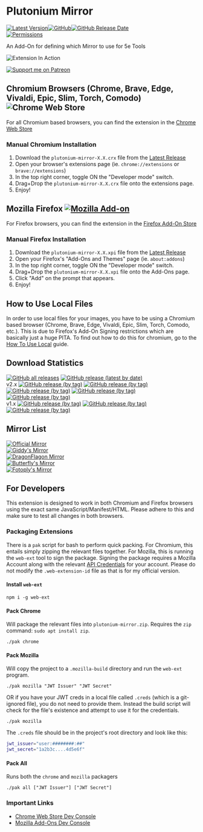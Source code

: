 # Plutonium Mirror

[![Latest Version](https://img.shields.io/github/v/release/flamewave000/plutonium-mirror?label=Latest%20Release)](https://github.com/flamewave000/plutonium-mirror/releases/latest)[![GitHub](https://img.shields.io/github/license/flamewave000/plutonium-mirror?color=orange&label=License)](LICENSE)[![GitHub Release Date](https://img.shields.io/github/release-date/flamewave000/plutonium-mirror)](https://github.com/flamewave000/plutonium-mirror/releases/latest)  
[![Permissions](https://img.shields.io/badge/dynamic/json?label=Permissions&query=permissions%5B0%2C1%2C2%2C3%5D&url=https%3A%2F%2Fraw.githubusercontent.com%2Fflamewave000%2Fplutonium-mirror%2Fmaster%2Fsrc%2Fmanifest.json)](src/manifest.json)

An Add-On for defining which Mirror to use for 5e Tools

![Extension In Action](.assets/config.png)

[![Support me on Patreon](https://img.shields.io/endpoint.svg?url=https%3A%2F%2Fshieldsio-patreon.vercel.app%2Fapi%3Fusername%3Ddragonflagon%26type%3Dpatrons&style=for-the-badge)](https://patreon.com/dragonflagon)

## Chromium Browsers (Chrome, Brave, Edge, Vivaldi, Epic, Slim, Torch, Comodo) ![Chrome Web Store](https://img.shields.io/chrome-web-store/users/cmdfdklimdbgkakbnplpohmekimalljl?label=Chrome%20Users)

For all Chromium based browsers, you can find the extension in the [Chrome Web Store](https://chrome.google.com/webstore/detail/plutonium-mirror/cmdfdklimdbgkakbnplpohmekimalljl)

### Manual Chromium Installation

1. Download the `plutonium-mirror-X.X.crx` file from the [Latest Release](https://github.com/flamewave000/plutonium-mirror/releases/latest)
2. Open your browser's extensions page (ie. `chrome://extensions` or `brave://extensions`)
3. In the top right corner, toggle ON the "Developer mode" switch.
4. Drag+Drop the `plutonium-mirror-X.X.crx` file onto the extensions page.
5. Enjoy!

## Mozilla Firefox [![Mozilla Add-on](https://img.shields.io/amo/users/plutonium-mirror?label=Mozilla%20Users)](https://addons.mozilla.org/en-CA/firefox/addon/plutonium-mirror/)

For Firefox browsers, you can find the extension in the [Firefox Add-On Store](https://addons.mozilla.org/en-CA/firefox/addon/plutonium-mirror/)

### Manual Firefox Installation

1. Download the `plutonium-mirror-X.X.xpi` file from the [Latest Release](https://github.com/flamewave000/plutonium-mirror/releases/latest)
2. Open your Firefox's "Add-Ons and Themes" page (ie. `about:addons`)
3. In the top right corner, toggle ON the "Developer mode" switch.
4. Drag+Drop the `plutonium-mirror-X.X.xpi` file onto the Add-Ons page.
5. Click "Add" on the prompt that appears.
6. Enjoy!

## How to Use Local Files

In order to use local files for your images, you have to be using a Chromium based browser (Chrome, Brave, Edge, Vivaldi, Epic, Slim, Torch, Comodo, etc.). This is due to Firefox's Add-On Signing restrictions which are basically just a huge PITA. To find out how to do this for chromium, go to the [How To Use Local](HowToUseLocal.md) guide.

## Download Statistics

[![GitHub all releases](https://img.shields.io/github/downloads/flamewave000/plutonium-mirror/total?label=Total%20Downloads)]()
[![GitHub release (latest by date)](https://img.shields.io/github/downloads/flamewave000/plutonium-mirror/latest/total)](https://github.com/flamewave000/plutonium-mirror/releases/latest)  
v2.x [![GitHub release (by tag)](https://img.shields.io/github/downloads/flamewave000/plutonium-mirror/v2.4/total)](https://github.com/flamewave000/plutonium-mirror/releases/tag/v2.4)
[![GitHub release (by tag)](https://img.shields.io/github/downloads/flamewave000/plutonium-mirror/v2.3/total)](https://github.com/flamewave000/plutonium-mirror/releases/tag/v2.3)
[![GitHub release (by tag)](https://img.shields.io/github/downloads/flamewave000/plutonium-mirror/v2.2/total)](https://github.com/flamewave000/plutonium-mirror/releases/tag/v2.2)
[![GitHub release (by tag)](https://img.shields.io/github/downloads/flamewave000/plutonium-mirror/v2.1/total)](https://github.com/flamewave000/plutonium-mirror/releases/tag/v2.1)
[![GitHub release (by tag)](https://img.shields.io/github/downloads/flamewave000/plutonium-mirror/v2.0/total)](https://github.com/flamewave000/plutonium-mirror/releases/tag/v2.0)  
v1.x [![GitHub release (by tag)](https://img.shields.io/github/downloads/flamewave000/plutonium-mirror/v1.2/total)](https://github.com/flamewave000/plutonium-mirror/releases/tag/v1.2)
[![GitHub release (by tag)](https://img.shields.io/github/downloads/flamewave000/plutonium-mirror/v1.1/total)](https://github.com/flamewave000/plutonium-mirror/releases/tag/v1.1)
[![GitHub release (by tag)](https://img.shields.io/github/downloads/flamewave000/plutonium-mirror/v1.0/total)](https://github.com/flamewave000/plutonium-mirror/releases/tag/v1.0)

## Mirror List

[![Official Mirror](https://img.shields.io/badge/dynamic/json?label=Official%20Mirror&query=mirror1&url=https%3A%2F%2Fraw.githubusercontent.com%2Fflamewave000%2Fplutonium-mirror%2Fmaster%2Fmirrors.json)](https://5etools-mirror-1.github.io)  
[![Giddy's Mirror](https://img.shields.io/badge/dynamic/json?label=Giddy&query=mirror2&url=https%3A%2F%2Fraw.githubusercontent.com%2Fflamewave000%2Fplutonium-mirror%2Fmaster%2Fmirrors.json)](https://thegiddylimit.github.io)  
[![DragonFlagon Mirror](https://img.shields.io/badge/dynamic/json?label=DragonFlagon&query=mirror3&url=https%3A%2F%2Fraw.githubusercontent.com%2Fflamewave000%2Fplutonium-mirror%2Fmaster%2Fmirrors.json)](https://5e-tools.dragonflagon.cafe)  
[![Butterfly's Mirror](https://img.shields.io/badge/dynamic/json?label=Butterfly&query=mirror4&url=https%3A%2F%2Fraw.githubusercontent.com%2Fflamewave000%2Fplutonium-mirror%2Fmaster%2Fmirrors.json)](https://dnd5e.eclipseofbutterflies.ml)  
[![Fotoply's Mirror](https://img.shields.io/badge/dynamic/json?label=Fotoply&query=mirror5&url=https%3A%2F%2Fraw.githubusercontent.com%2Fflamewave000%2Fplutonium-mirror%2Fmaster%2Fmirrors.json)](https://5e-tools-mirror.tk/)

## For Developers

This extension is designed to work in both Chromium and Firefox browsers using the exact same JavaScript/Manifest/HTML. Please adhere to this and make sure to test all changes in both browsers.

### Packaging Extensions

There is a `pak` script for bash to perform quick packing. For Chromium, this entails simply zipping the relevant files together. For Mozilla, this is running the `web-ext` tool to sign the package. Signing the package requires a Mozilla Account along with the relevant [API Credentials](https://addons.mozilla.org/en-US/developers/addon/api/key/) for your account. Please do not modify the `.web-extension-id` file as that is for my official version.

#### Install `web-ext`

`npm i -g web-ext`

#### Pack Chrome
Will package the relevant files into `plutonium-mirror.zip`. Requires the `zip` command: `sudo apt install zip`.

`./pak chrome`

#### Pack Mozilla
Will copy the project to a `.mozilla-build` directory and run the `web-ext` program.

`./pak mozilla "JWT Issuer" "JWT Secret"`

OR if you have your JWT creds in a local file called `.creds` (which is a git-ignored file), you do not need to provide them. Instead the build script will check for the file's existence and attempt to use it for the credentials.

`./pak mozilla`

The `.creds` file should be in the project's root directory and look like this:

```bash
jwt_issuer="user:########:##"
jwt_secret="1a2b3c....4d5e6f"
```

#### Pack All

Runs both the `chrome` and `mozilla` packagers

`./pak all ["JWT Issuer"] ["JWT Secret"]`  

### Important Links

- [Chrome Web Store Dev Console](https://chrome.google.com/webstore/devconsole)
- [Mozilla Add-Ons Dev Console](https://addons.mozilla.org/en-US/developers/addons)
